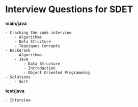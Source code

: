 # Interview Questions for SDET
<b>main/java</b>

    - Cracking the code interview
        - Algorithms
        - Data Structure
        - Teqniques Concepts
    - Hackerank
        - Algorithms
        - Java
            - Data Structure
            - Introduction
            - Object Oriented Programming
    - Solutions
        - Sort

<b>test/java</b>

    - Interview